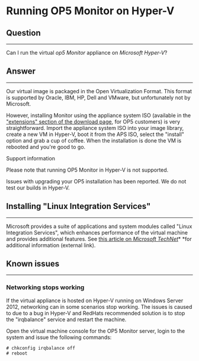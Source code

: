 # Running OP5 Monitor on Hyper-V

## Question

* * * * *

Can I run the virtual *op5 Monitor* appliance on *Microsoft Hyper-V*?

## Answer

* * * * *

Our virtual image is packaged in the Open Virtualization Format. This format is supported by Oracle, IBM, HP, Dell and VMware, but unfortunately not by Microsoft.

However, installing Monitor using the appliance system ISO (available in the ["extensions" section of the download page](http://www.op5.com/download-op5-monitor/extensions/), for OP5 customers) is very straightforward.
Import the appliance system ISO into your image library, create a new VM in Hyper-V, boot it from the APS ISO, select the "install" option and grab a cup of coffee. When the installation is done the VM is rebooted and you're good to go.

Support information

Please note that running OP5 Monitor in Hyper-V is not supported.

Issues with upgrading your OP5 installation has been reported. We do not test our builds in Hyper-V.

## Installing "Linux Integration Services"

* * * * *

Microsoft provides a suite of applications and system modules called "Linux Integration Services", which enhances performance of the virtual machine and provides additional features.
See [this article on *Microsoft TechNet*](https://technet.microsoft.com/en-us/library/dn531030.aspx)* *for additional information (external link).

## Known issues

* * * * *

### Networking stops working

If the virtual appliance is hosted on Hyper-V running on Windows Server 2012, networking can in some scenarios stop working.
The issues is caused to due to a bug in Hyper-V and RedHats recommended solution is to stop the "irqbalance" service and restart the machine.

Open the virtual machine console for the OP5 Monitor server, login to the system and issue the following commands:

``` {.text data-syntaxhighlighter-params="brush: text; gutter: false; theme: Confluence" data-theme="Confluence" style="brush: text; gutter: false; theme: Confluence"}
# chkconfig irqbalance off
# reboot
```
